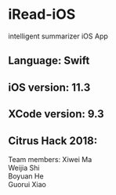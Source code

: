# iRead-iOS
intelligent summarizer iOS App

Language: Swift
----
iOS version: 11.3
----
XCode version: 9.3
----

Citrus Hack 2018:
--
Team members: 
Xiwei Ma  
Weijia Shi  
Boyuan He  
Guorui Xiao 



